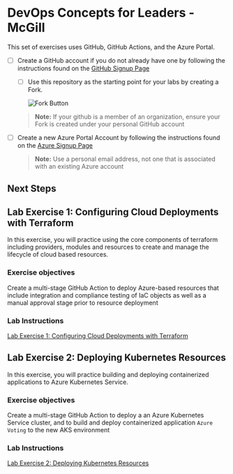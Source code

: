 # DevOps Concepts for Leaders - McGill



This set of exercises uses GitHub, GitHub Actions, and the Azure Portal.

- [ ] Create a GitHub account if you do not already have one by following the instructions found on the [GitHub Signup Page](https://github.com/signup)
    - [ ] Use this repository as the starting point for your labs by creating a Fork. 
        
        ![Fork Button](assets/lab-1/fork_button.jpeg)

    > **Note:** If your github is a member of an organization, ensure your Fork is created under your personal GitHub account

- [ ] Create a new Azure Portal Account by following the instructions found on the [Azure Signup Page](https://azure.microsoft.com/en-ca/free/)
    
    > **Note:** Use a personal email address, not one that is associated with an existing Azure account    



## Next Steps

## Lab Exercise 1: Configuring Cloud Deployments with Terraform

In this exercise, you will practice using the core components of terraform including providers, modules and resources to create and manage the lifecycle of cloud based resources.


### Exercise objectives

Create a multi-stage GitHub Action to deploy Azure-based resources that include integration and compliance testing of IaC objects as well as a manual approval stage prior to resource deployment

### Lab Instructions

[Lab Exercise 1: Configuring Cloud Deployments with Terraform](lab-1-terraform-resources/README.MD)

## Lab Exercise 2: Deploying Kubernetes Resources

In this exercise, you will practice building and deploying containerized applications to Azure Kubernetes Service.

### Exercise objectives

Create a multi-stage GitHub Action to deploy a an Azure Kubernetes Service cluster, and to build and deploy containerized application `Azure Voting` to the new AKS environment

### Lab Instructions

[Lab Exercise 2: Deploying Kubernetes Resources](lab-2-kubernetes-resources/README.MD)
